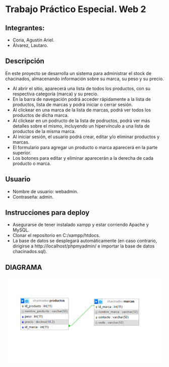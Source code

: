 # Trabajo Práctico Especial. Web 2

## Integrantes:

* Coria, Agustín Ariel.
* Álvarez, Lautaro.

## Descripción

En este proyecto se desarrolla un sistema para administrar el stock de chacinados, almacenando información sobre su marca, su peso y su precio. 

- Al abrir el sitio, aparecerá una lista de todos los productos, con su respectiva categoría (marca) y su precio.
- En la barra de navegación podrá acceder rápidamente a la lista de productos, lista de marcas y podrá iniciar o cerrar sesión.
- Al clickear en una marca de la lista de marcas, podrá ver todos los productos de dicha marca.
- Al clickear en un podructo de la lista de podructos, podrá ver más detalles sobre el mismo, incluyendo un hipervínculo a una lista de productos de la misma marca.
- Al iniciar sesión, el usuario podrá crear, editar y/o eliminar productos y marcas.
- El formulario para agregar un producto o marca aparecerá en la parte superior.
- Los botones para editar y eliminar aparecerán a la derecha de cada producto o marca.

## Usuario

* Nombre de usuario: webadmin.
* Contraseña: admin.

## Instrucciones para deploy

- Asegurarse de tener instalado xampp y estar corriendo Apache y MySQL.
- Clonar el repositorio en C:/xampp/htdocs.
- La base de datos se desplegará automáticamente (en caso contrario, dirigirse a http://localhost/phpmyadmin/ e importar la base de datos chacinados.sql).

## DIAGRAMA
![diagrama](./diagrama.png)
